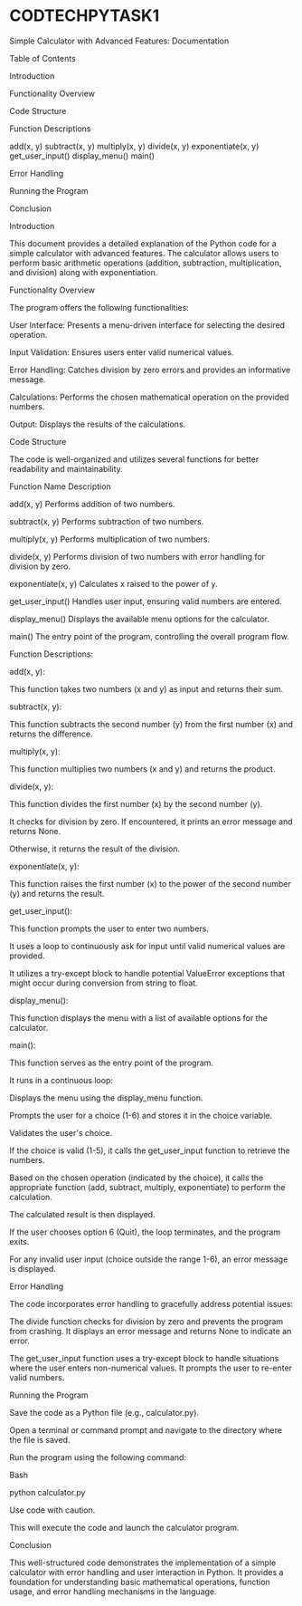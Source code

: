 # CODTECHPYTASK1
Simple Calculator with Advanced Features: Documentation

Table of Contents

Introduction

Functionality Overview

Code Structure

Function Descriptions

  add(x, y)
  subtract(x, y)
  multiply(x, y)
  divide(x, y)
  exponentiate(x, y)
  get_user_input()
  display_menu()
  main()
  
Error Handling

Running the Program

Conclusion

Introduction

This document provides a detailed explanation of the Python code for a simple calculator with advanced features. The calculator allows users to perform basic arithmetic operations (addition, subtraction, multiplication, and division) along with exponentiation.

Functionality Overview

The program offers the following functionalities:

User Interface: Presents a menu-driven interface for selecting the desired operation.

Input Validation: Ensures users enter valid numerical values.

Error Handling: Catches division by zero errors and provides an informative message.

Calculations: Performs the chosen mathematical operation on the provided numbers.

Output: Displays the results of the calculations.

Code Structure

The code is well-organized and utilizes several functions for better readability and maintainability.

Function Name	Description

add(x, y)	Performs addition of two numbers.

subtract(x, y)	Performs subtraction of two numbers.

multiply(x, y)	Performs multiplication of two numbers.

divide(x, y)	Performs division of two numbers with error handling for division by zero.

exponentiate(x, y)	Calculates x raised to the power of y.

get_user_input()	Handles user input, ensuring valid numbers are entered.

display_menu()	Displays the available menu options for the calculator.

main()	The entry point of the program, controlling the overall program flow.

Function Descriptions:

add(x, y):

This function takes two numbers (x and y) as input and returns their sum.

subtract(x, y):

This function subtracts the second number (y) from the first number (x) and returns the difference.

multiply(x, y):

This function multiplies two numbers (x and y) and returns the product.

divide(x, y):

This function divides the first number (x) by the second number (y).

It checks for division by zero. If encountered, it prints an error message and returns None.

Otherwise, it returns the result of the division.

exponentiate(x, y):

This function raises the first number (x) to the power of the second number (y) and returns the result.

get_user_input():

This function prompts the user to enter two numbers.

It uses a loop to continuously ask for input until valid numerical values are provided.

It utilizes a try-except block to handle potential ValueError exceptions that might occur during conversion from string to float.

display_menu():

This function displays the menu with a list of available options for the calculator.

main():

This function serves as the entry point of the program.

It runs in a continuous loop:

Displays the menu using the display_menu function.

Prompts the user for a choice (1-6) and stores it in the choice variable.

Validates the user's choice.

If the choice is valid (1-5), it calls the get_user_input function to retrieve the numbers.

Based on the chosen operation (indicated by the choice), it calls the appropriate function (add, subtract, multiply, exponentiate) to perform the calculation.

The calculated result is then displayed.

If the user chooses option 6 (Quit), the loop terminates, and the program exits.

For any invalid user input (choice outside the range 1-6), an error message is displayed.

Error Handling

The code incorporates error handling to gracefully address potential issues:

The divide function checks for division by zero and prevents the program from crashing. It displays an error message and returns None to indicate an error.

The get_user_input function uses a try-except block to handle situations where the user enters non-numerical values. It prompts the user to re-enter valid numbers.

Running the Program

Save the code as a Python file (e.g., calculator.py).

Open a terminal or command prompt and navigate to the directory where the file is saved.

Run the program using the following command:

Bash

python calculator.py

Use code with caution.

This will execute the code and launch the calculator program.

Conclusion

This well-structured code demonstrates the implementation of a simple calculator with error handling and user interaction in Python. It provides a foundation for 
understanding basic mathematical operations, function usage, and error handling mechanisms in the language.
